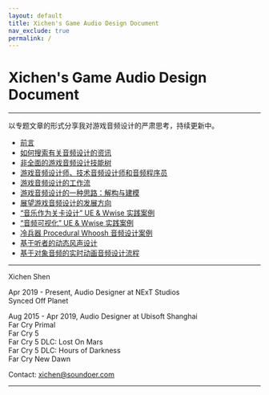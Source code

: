 ```yaml
---
layout: default
title: Xichen's Game Audio Design Document
nav_exclude: true
permalink: /
---
```


# Xichen's Game Audio Design Document

***

以专题文章的形式分享我对游戏音频设计的严肃思考，持续更新中。

* [前言](Preface.md)
* [如何搜索有关音频设计的资讯](How-to-Search-Audio-Design-Information.md)
* [非全面的游戏音频设计技能树](Incomprehensive-Game-Audio-Design-Skillset.md)
* [游戏音频设计师、技术音频设计师和音频程序员](Game-Audio-Designer-Technical-Audio-Designer-and-Audio-Programmer.md)
* [游戏音频设计的工作流](The-Workflow-of-Game-Audio-Design.md)
* [游戏音频设计的一种思路：解构与建模](A-Thought-of-Designing-Sound-in-Game-Deconstruction-and-Modeling.md)
* [展望游戏音频设计的发展方向](What-will-The-Next-Gen-of-Game-Audio-Design-be-like.md)
* [“音乐作为关卡设计” UE & Wwise 实践案例](A-Practice-of-Music-as-Level-Design-with-UE-Wwise.md)
* [“音频可视化” UE & Wwise 实践案例](A-Practice-of-Audio-Visualization-with-UE-Wwise.md)
* [冷兵器 Procedural Whoosh 音频设计案例](A-Procedural-Way-of-Melee-Weapon-Whoosh-Sound-Design.md)
* [基于听者的动态风声设计](Listener-Centered-Dynamic-Wind-Audio-Design.md)
* [基于对象音频的实时动画音频设计流程](Audio-Design-Pipeline-of-Realtime-Cinematic-in-Object-Based-Audio.md)

***

Xichen Shen

Apr 2019 - Present, Audio Designer at NExT Studios  
Synced Off Planet

Aug 2015 - Apr 2019, Audio Designer at Ubisoft Shanghai  
Far Cry Primal  
Far Cry 5  
Far Cry 5 DLC: Lost On Mars  
Far Cry 5 DLC: Hours of Darkness  
Far Cry New Dawn  

Contact: xichen@soundoer.com

***